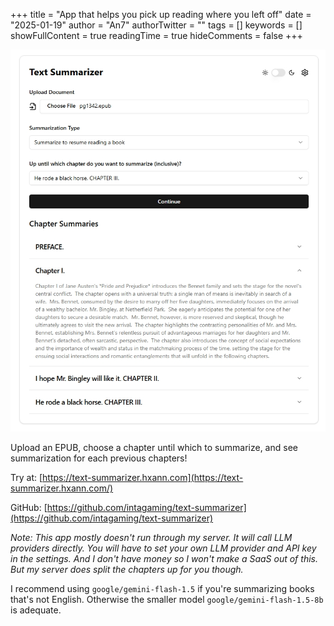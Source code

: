 +++
title = "App that helps you pick up reading where you left off"
date = "2025-01-19"
author = "An7"
authorTwitter = ""
tags = []
keywords = []
showFullContent = true
readingTime = true
hideComments = false
+++

![Text Summarizer summarizing Pride and Prejudice](text-summarizer.png)

Upload an EPUB, choose a chapter until which to summarize, and see summarization
for each previous chapters!

Try at: [https://text-summarizer.hxann.com](https://text-summarizer.hxann.com/)

GitHub: [https://github.com/intagaming/text-summarizer](https://github.com/intagaming/text-summarizer)

_Note: This app mostly doesn't run through my server. It will call LLM providers
directly. You will have to set your own LLM provider and API key in the
settings. And I don't have money so I won't make a SaaS out of this. But my
server does split the chapters up for you though._

I recommend using `google/gemini-flash-1.5` if you're summarizing books that's
not English. Otherwise the smaller model `google/gemini-flash-1.5-8b` is
adequate.
